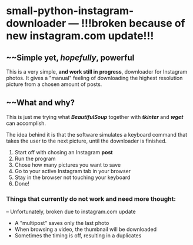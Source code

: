 

# small-python-instagram-downloader — !!!broken because of new instagram.com update!!!

~~Simple yet, _hopefully_, powerful
---------------------

This is a very simple, **and work still in progress**, downloader for Instagram photos. It gives a "manual" feeling of downloading the highest resolution picture from a chosen amount of posts.


~~What and why?
---------------------

This is just me trying what **_BeautifulSoup_** together with **_tkinter_** and **_wget_** can accomplish.

The idea behind it is that the software simulates a keyboard command that takes the user to the next picture, until the downloader is finished.

1. Start off with chosing an Instagram **post**
2. Run the program
3. Chose how many pictures you want to save
4. Go to your active Instagram tab in your browser
5. Stay in the browser not touching your keyboard
6. Done!

### Things that currently __do not__ work and need more thought:

– Unfortunately, broken due to instagram.com update
- A "multipost" saves only the last photo
- When browsing a video, the thumbnail will be downloaded
- Sometimes the timing is off, resulting in a duplicates

